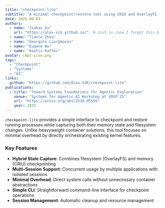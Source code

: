 ```yaml
---
title: "checkpoint-lite"
subtitle: "A minimal checkpoint/restore tool using CRIU and OverlayFS for fast process state management."
date: 2025-08-03
authors:
  - name: "Jiakai Xu"
    url: "https://alex-xjk.github.io/"  # Just in case I forget this hidden feature, lol...
  - name: "Tianle Zhou"
  - name: "Georgios Liargkovas"
  - name: "Eugene Wu"
  - name: "Kostis Kaffes"
avatar: ckpt-icon.png
tags:
  - "Checkpoint"
  - "Systems"
  - "AI"
links:
  github: "https://github.com/Alex-XJK/checkpoint-lite"
publications:
  - title: "Toward Systems Foundations for Agentic Exploration"
    venue: "Systems for Agentic AI Workshop at SOSP'25"
    url: "https://arxiv.org/abs/2510.05556"
    year: 2025
---
```


`checkpoint-lite` provides a simple interface to checkpoint and restore running processes while capturing both their memory state and filesystem changes. Unlike heavyweight container solutions, this tool focuses on minimal overhead by directly orchestrating existing kernel features.

### Key Features
- **Hybrid State Capture**: Combines filesystem (OverlayFS) and memory (CRIU) checkpointing
- **Multi-Session Support**: Concurrent usage by multiple applications with isolated sessions
- **Minimal Overhead**: Direct system calls without unnecessary container abstractions
- **Simple CLI**: Straightforward command-line interface for checkpoint operations
- **Session Management**: Automatic cleanup and resource management